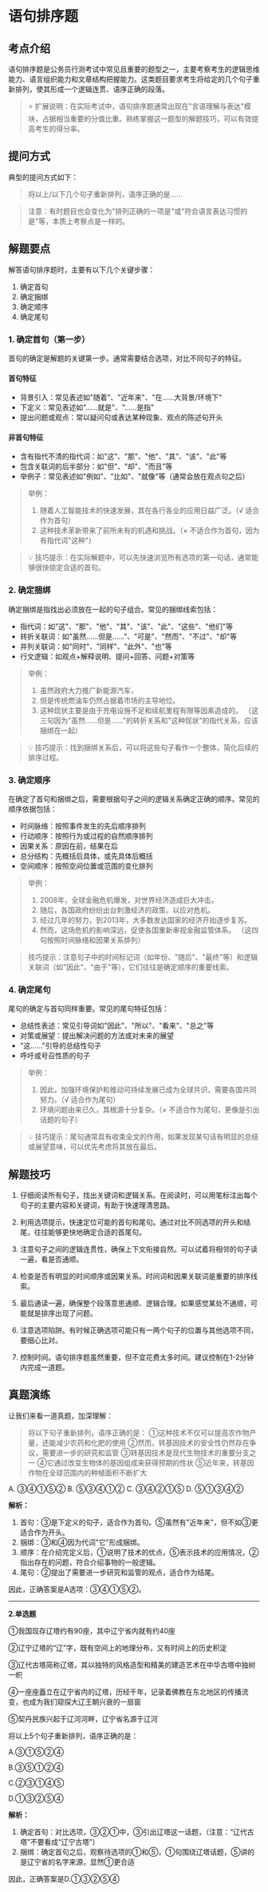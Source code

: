 
# 语句排序题

## 考点介绍

语句排序题是公务员行测考试中常见且重要的题型之一，主要考察考生的逻辑思维能力、语言组织能力和文章结构把握能力。这类题目要求考生将给定的几个句子重新排列，使其形成一个逻辑连贯、语序正确的段落。

> :star: 扩展说明：在实际考试中，语句排序题通常出现在"言语理解与表达"模块，占据相当重要的分值比重。熟练掌握这一题型的解题技巧，可以有效提高考生的得分率。

## 提问方式

典型的提问方式如下：

> 将以上/以下几个句子重新排列，语序正确的是……

> 注意：有时题目也会变化为"排列正确的一项是"或"符合语言表达习惯的是"等，本质上考察点是一样的。

## 解题要点

解答语句排序题时，主要有以下几个关键步骤：

1. 确定首句
2. 确定捆绑
3. 确定顺序
4. 确定尾句

### 1. 确定首句（第一步）

首句的确定是解题的关键第一步。通常需要结合选项，对比不同句子的特征。

#### 首句特征

- 背景引入：常见表述如"随着"、"近年来"、"在……大背景/环境下"
- 下定义：常见表述如"……就是"、"……是指"
- 提出问题或观点：常以疑问句或表达某种现象、观点的陈述句开头

#### 非首句特征

- 含有指代不清的指代词：如"这"、"那"、"他"、"其"、"该"、"此"等
- 包含关联词的后半部分：如"但"、"却"、"而且"等
- 举例子：常见表述如"例如"、"比如"、"就像"等（通常会放在观点句之后）

> 举例：
> 1. 随着人工智能技术的快速发展，其在各行各业的应用日益广泛。（√ 适合作为首句）
> 2. 这种技术革新带来了前所未有的机遇和挑战。（× 不适合作为首句，因为有指代词"这种"）

> :bulb: 技巧提示：在实际解题中，可以先快速浏览所有选项的第一句话，通常能够很快锁定合适的首句。

### 2. 确定捆绑

确定捆绑是指找出必须放在一起的句子组合。常见的捆绑线索包括：

- 指代词：如"这"、"那"、"他"、"其"、"该"、"此"、"这些"、"他们"等
- 转折关联词：如"虽然……但是……"、"可是"、"然而"、"不过"、"却"等
- 并列关联词：如"同时"、"同样"、"此外"、"也"等
- 行文逻辑：如观点+解释说明、提问+回答、问题+对策等

> 举例：
> 1. 虽然政府大力推广新能源汽车，
> 2. 但是传统燃油车仍然占据着市场的主导地位。
> 3. 这种现状主要是由于充电设施不足和续航里程有限等因素造成的。
>（这三句因为"虽然……但是……"的转折关系和"这种现状"的指代关系，应该捆绑在一起）

>:bulb: 技巧提示：找到捆绑关系后，可以将这些句子看作一个整体，简化后续的排序过程。

### 3. 确定顺序

在确定了首句和捆绑之后，需要根据句子之间的逻辑关系确定正确的顺序。常见的顺序依据包括：

- 时间脉络：按照事件发生的先后顺序排列
- 行动顺序：按照行为或过程的自然顺序排列
- 因果关系：原因在前，结果在后
- 总分结构：先概括后具体，或先具体后概括
- 空间顺序：按照空间位置或范围的变化排列

> 举例：
> 1. 2008年，全球金融危机爆发，对世界经济造成巨大冲击。
> 2. 随后，各国政府纷纷出台刺激经济的政策，以应对危机。
> 3. 经过几年的努力，到2013年，大多数发达国家的经济开始逐步复苏。
> 4. 然而，这场危机的影响深远，促使各国重新审视金融监管体系。
>    （这四句按照时间脉络和因果关系排列）

> 技巧提示：注意句子中的时间标记词（如年份、"随后"、"最终"等）和逻辑关联词（如"因此"、"由于"等），它们往往是确定顺序的重要线索。

### 4. 确定尾句

尾句的确定与首句同样重要。常见的尾句特征包括：

- 总结性表述：常见引导词如"因此"、"所以"、"看来"、"总之"等
- 对策或展望：提出解决问题的方法或对未来的展望
- "这……"引导的总结性句子
- 呼吁或号召性质的句子

> 举例：
> 1. 因此，加强环境保护和推动可持续发展已成为全球共识，需要各国共同努力。（√ 适合作为尾句）
> 2. 环境问题由来已久，其根源十分复杂。（× 不适合作为尾句，更像是引出话题的句子）

> :bulb: 技巧提示：尾句通常具有收束全文的作用，如果发现某句话有明显的总结或展望意味，可以优先考虑将其放在最后。

## 解题技巧

1. 仔细阅读所有句子，找出关键词和逻辑关系。在阅读时，可以用笔标注出每个句子的主要内容和关键词，有助于快速理清思路。

2. 利用选项提示，快速定位可能的首句和尾句。通过对比不同选项的开头和结尾，往往能够更快地确定合适的首尾句。

3. 注意句子之间的逻辑连贯性，确保上下文衔接自然。可以试着将相邻的句子读一遍，看是否通顺。

4. 检查是否有明显的时间顺序或因果关系。时间词和因果关联词是重要的排序线索。

5. 最后通读一遍，确保整个段落意思通顺、逻辑合理。如果感觉某处不通顺，可能就是排序出现了问题。

6. 注意选项陷阱。有时候正确选项可能只有一两个句子的位置与其他选项不同，要细心比对。

7. 控制时间。语句排序题虽然重要，但不宜花费太多时间。建议控制在1-2分钟内完成一道题。

## 真题演练

让我们来看一道真题，加深理解：

> 将以下句子重新排列，语序正确的是：
> ①这种技术不仅可以提高农作物产量，还能减少农药和化肥的使用
> ②然而，转基因技术的安全性仍然存在争议，需要进一步的研究和监管
> ③转基因技术是现代生物技术的重要分支之一
> ④它通过改变生物体的基因组成来获得预期的性状
> ⑤近年来，转基因作物在全球范围内的种植面积不断扩大

A. ③④①⑤②
B. ⑤③④①②
C. ③④②①⑤
D. ⑤①③④②



**解析：**

1. 首句：③是下定义的句子，适合作为首句。⑤虽然有"近年来"，但不如③更适合作为开头。
2. 捆绑：③和④因为代词"它"形成捆绑。
3. 顺序：在介绍完定义后，①说明了技术的优点，⑤表示技术的应用情况，②指出存在的问题，符合介绍事物的一般逻辑。
4. 尾句：②提出了需要进一步研究和监管的观点，适合作为结尾。

因此，正确答案是A选项：③④①⑤②。

---

**2.单选题**

①我国现存辽塔约有90座，其中辽宁省内就有约40座

②辽宁辽塔的“辽”字，既有空间上的地理分布，又有时间上的历史积淀

③辽代古塔简称辽塔，其以独特的风格造型和精美的建造艺术在中华古塔中独树一帜

④一座座矗立在辽宁省内的辽塔，历经千年，记录着佛教在东北地区的传播流变，也成为我们窥探大辽王朝兴衰的一扇窗

⑤契丹民族兴起于辽河河畔，辽宁省名源于辽河

将以上5个句子重新排列，语序正确的是：

A.③①⑤②④

B.③⑤①②④

C.②③①④⑤

D.①③②⑤④

**解析：**

1. 确定首句：对比选项，③②①中，③引出辽塔这一话题，（注意：“辽代古塔”不要看成“辽宁古塔”）
2. 捆绑：确定首句之后，观察待选项的①和⑤，①句围绕辽塔话题，⑤讲的是辽宁省的名字来源，显然①更合适

因此，正确答案是D.①③②⑤④